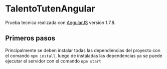 # TalentoTutenAngular

Prueba tecnica realizada con [AngularJS](https://angularjs.org/) version 1.7.8. 

## Primeros pasos

Principalmente se deben instalar todas las dependiencias del proyecto con el comando `npm install`, luego de instaladas las dependencias ya se puede ejecutar el servidor con el comando `npm start`

